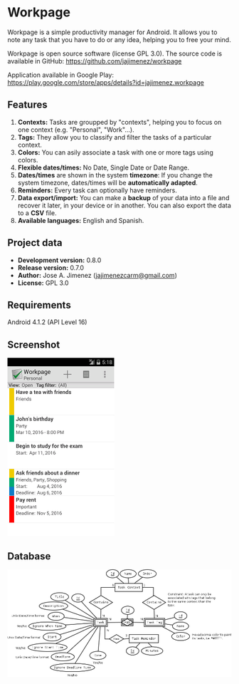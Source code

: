 Workpage
========
Workpage is a simple productivity manager for Android. It allows you to note any task that you have to do or any idea, helping you to free your mind.

Workpage is open source software (license GPL 3.0). The source code is available in GitHub:
https://github.com/jajimenez/workpage

Application available in Google Play:
https://play.google.com/store/apps/details?id=jajimenez.workpage

Features
--------
1. **Contexts:** Tasks are groupped by "contexts", helping you to focus on one context (e.g. "Personal", "Work"...).
2. **Tags:** They allow you to classify and filter the tasks of a particular context.
3. **Colors:** You can asily associate a task with one or more tags using colors.
4. **Flexible dates/times:** No Date, Single Date or Date Range.
5. **Dates/times** are shown in the system **timezone**: If you change the system timezone, dates/times will be **automatically adapted**.
6. **Reminders:** Every task can optionally have reminders.
7. **Data export/import:** You can make a **backup** of your data into a file and recover it later, in your device or in another. You can also export the data to a **CSV** file.
8. **Available languages:** English and Spanish.

Project data
------------
* **Development version:** 0.8.0
* **Release version:** 0.7.0
* **Author:** Jose A. Jimenez (jajimenezcarm@gmail.com)
* **License:** GPL 3.0

Requirements
------------
Android 4.1.2 (API Level 16)

Screenshot
----------
![Screenshot](media/readme_screenshot.png)

Database
--------
![Screenshot](doc/database.png)
